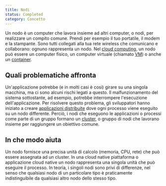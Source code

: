 ```yaml
---
title: Nodi
status: Completed
category: Concetto
---
```




Un nodo è un computer che lavora insieme ad altri computer, o nodi, per realizzare un compito comune. Prendi per esempio il tuo portatile, il modem e la stampante. Sono tutti collegati alla tua rete wireless che comunicano e collaborano: ognuno rappresenta un nodo. Nel [cloud computing](/it/cloud-computing/), un nodo può essere un computer fisico, un computer virtuale (chiamato [VM](/it/virtual-machine/)) o anche un [container](/it/container/).

## Quali problematiche affronta

Un'applicazione potrebbe (e in molti casi è così) girare su una singola macchina, ma ci sono alcuni rischi legati a questo. Il malfunzionamento del sistema sottostante, ad esempio, potrebbe interrompere l'esecuzione dell'applicazione. Per risolvere questo problema, gli sviluppatori hanno iniziato a creare [applicazioni distribuite](/it/distributed-apps/) dove ogni processo viene eseguito su un nodo differente. Perciò, i nodi che eseguono le applicazioni o processi come parte di un gruppo formano un [cluster](/it/cluster/), o gruppo di nodi che lavorano insieme per raggiungere un obiettivo comune.

## In che modo aiuta

Un nodo fornisce una precisa unità di calcolo (memoria, CPU, rete) che può essere assegnata ad un cluster. In una cloud native piattaforma o applicazione cloud native un nodo rappresenta una singola unità che può eseguire il processo. In teoria, i singoli nodi sono privi di differenze, nel senso che qualsiasi nodo di un particolare tipo è praticamente indistinguibile da qualsiasi altro nodo dello stesso tipo.
